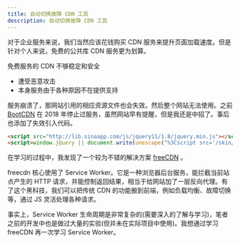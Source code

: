 ```yaml
---
title: 自动切换故障 CDN 工具
description: 自动切换故障 CDN 工具
---
```


对于企业服务来说，我们当然应该花钱购买 CDN 服务来提升页面加载速度。但是针对个人来说，免费的公共库 CDN 服务更为划算。

免费服务的 CDN 不够稳定和安全
- 遭受恶意攻击
- 本身服务由于各种原因不在提供支持

服务崩溃了，那网站引用的相应资源文件也会失效。然后整个网站无法使用。之前 [BootCDN](https://www.bootcdn.cn/) 在 2018 年停止过服务，虽然网站早有提醒，但是我还是中招了。事后也添加了失效引入代码。

```html
<script src="http://lib.sinaapp.com/js/jquery11/1.8/jquery.min.js"></script>
<script>window.jQuery || document.write(unescape("%3Cscript src='/skin/mobile/js/jquery.min.js'%3E%3C/script%3E"))</script>
```

在学习的过程中，我发现了一个较为不错的解决方案 [freeCDN](https://github.com/EtherDream/freecdn) 。

freecdn 核心使用了 Service Worker。它是一种浏览器后台服务，能拦截当前站点产生的 HTTP 请求，并能控制返回结果，相当于给网站加了一层反向代理。有了这个黑科技，我们可以把传统 CDN 的功能搬到前端，例如负载均衡、故障切换等，通过 JS 灵活处理各种请求。

事实上，Service Worker 生命周期是非常复杂的(需要深入的了解与学习)，笔者之前的开发中也是做过大量的实验(但并未在实际项目中使用)。我想通过学习 freeCDN 再一次学习 Service Worker。



